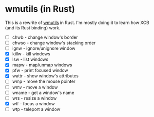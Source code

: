 wmutils (in Rust)
=================

This is a rewrite of [wmutils](https://github.com/wmutils/core) in Rust.
I'm mostly doing it to learn how XCB (and its Rust binding) work.

- [ ] chwb - change window's border
- [ ] chwso - change window's stacking order
- [ ] ignw - ignore/unignore window
- [x] killw - kill windows
- [x] lsw - list windows
- [x] mapw - map/unmap windows
- [x] pfw - print focused window
- [x] wattr - show window's attributes
- [ ] wmp - move the mouse pointer
- [ ] wmv - move a window
- [ ] wname - get a window's name
- [ ] wrs - resize a window
- [x] wtf - focus a window
- [ ] wtp - teleport a window
